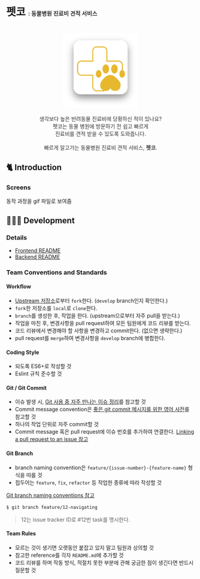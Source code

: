 <h1 style="text-align:left;transform: translateY(-20px);">펫코 <span style="font-size: 15px; color: #333;">: 동물병원 진료비 견적 서비스</span></h1>

<div align=center>

  <p align=center>
    <img width="200" src="./.github/assets/petco.svg" alt="petco-logo">
  </p>
  <p style="color: #333;" align=center>
    생각보다 높은 반려동물 진료비에 당황하신 적이 있나요? <br>
    펫코는 동물 병원에 방문하기 전 <span style="">쉽고 빠르게</span> <br>
    진료비를 견적 받을 수 있도록 도와줍니다. <br><br>
    빠르게 알고가는 동물병원 진료비 견적 서비스, <span style="color: #3f3f3f;"><b>펫코</b></span>.
  </p>

</div>

## 🐈 Introduction

### Screens

동작 과정을 gif 파일로 보여줌


## 👨🏻‍💻 Development

### Details

- [Frontend README](./frontend/README.md)
- [Backend README](./backend/README.md)

### Team Conventions and Standards

#### Workflow

- [Upstream 저장소](`https://github.com/jinyongp/petco`)로부터 `fork`한다. (`develop` branch인지 확인한다.)
- `fork`한 저장소를 `local`로 `clone`한다.
- `branch`를 생성한 후, 작업을 한다. (upstream으로부터 자주 pull을 받는다.)
- 작업을 마친 후, 변경사항을 pull request하여 모든 팀원에게 코드 리뷰를 받는다.
- 코드 리뷰에서 변경해야 할 사항을 변경하고 commit한다. (없으면 생략한다.)
- pull request를 `merge`하여 변경사항을 `develop` branch에 병합한다.

#### Coding Style

- 되도록 ES6+로 작성할 것
- Eslint 규칙 준수할 것

#### Git / Git Commit

- 이슈 발생 시, [Git 사용 중 자주 만나는 이슈 정리](https://parksb.github.io/article/28.html)를 참고할 것
- Commit message convention은 [좋은 git commit 메시지를 위한 영어 사전](https://blog.ull.im/engineering/2019/03/10/logs-on-git.html)를 참고할 것
- 하나의 작업 단위로 자주 commit할 것
- Commit message 혹은 pull request에 이슈 번호를 추가하여 연결한다. [Linking a pull request to an issue
 참고](https://docs.github.com/en/github/managing-your-work-on-github/linking-a-pull-request-to-an-issue)

#### Git Branch

- branch naming convention은 `feature/{issue-number}-{feature-name}` 형식을 따를 것
- 접두어는 `feature`, `fix`, `refactor` 등 작업한 종류에 따라 작성할 것

[Git branch naming conventions 참고](https://deepsource.io/blog/git-branch-naming-conventions/)

```sh
$ git branch feature/12-navigating
```

>12는 issue tracker ID로 #12번 task를 명시한다.

#### Team Rules

- 모르는 것이 생기면 오랫동안 붙잡고 있지 말고 팀원과 상의할 것
- 참고한 reference를 각자 `README.md`에 추가할 것
- 코드 리뷰를 하며 작동 방식, 적절치 못한 부분에 관해 궁금한 점이 생긴다면 반드시 질문할 것
